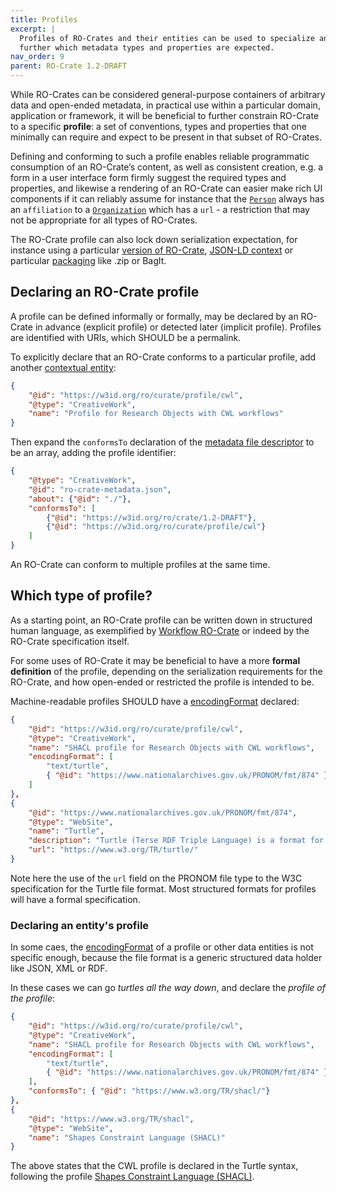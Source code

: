 ```yaml
---
title: Profiles
excerpt: |
  Profiles of RO-Crates and their entities can be used to specialize and recommend
  further which metadata types and properties are expected.
nav_order: 9
parent: RO-Crate 1.2-DRAFT 
---
```

    
While RO-Crates can be considered general-purpose containers of arbitrary data and open-ended metadata, in practical use within a particular domain, application or framework, it will be beneficial to further constrain RO-Crate to a specific **profile**: a set of conventions, types and properties that one minimally can require and expect to be present in that subset of RO-Crates.

Defining and conforming to such a profile enables reliable programmatic consumption of an RO-Crate’s content, as well as consistent creation, e.g. a form in a user interface form firmly suggest the required types and properties, and likewise a rendering of an RO-Crate can easier make rich UI components if it can reliably assume for instance that the [`Person`](contextual-entities.md#people) always has an `affiliation` to a [`Organization`](contextual-entities.md#organizations-as-values) which has a `url` - a restriction that may not be appropriate for all types of RO-Crates.

The RO-Crate profile can also lock down serialization expectation, for instance using a particular [version of RO-Crate](https://www.researchobject.org/ro-crate/specification.html), [JSON-LD context](appendix/jsonld.md?highlight=@context#ro-crate-json-ld-context) or particular [packaging](appendix/implementation-notes.md#combining-with-other-packaging-schemes) like .zip or BagIt.

## Declaring an RO-Crate profile

A profile can be defined informally or formally, may be declared by an RO-Crate 
in advance (explicit profile) or detected later (implicit profile). Profiles are identified 
with URIs, which SHOULD be a permalink.

<!--TODO: Could https://github.com/ResearchObject/ro-terms be used also for ad-hoc profiles? -->

To explicitly declare that an RO-Crate conforms to a particular profile, add another [contextual entity](contextual-entities.md):

```json
{
    "@id": "https://w3id.org/ro/curate/profile/cwl",
    "@type": "CreativeWork",
    "name": "Profile for Research Objects with CWL workflows"
}
```
<!-- FIXME: Above permalink is to a SHACL of Wf4Ever RO Bundle, not RO-Crate.
Make permalink for https://about.workflowhub.eu/Workflow-RO-Crate/ ? 
-->

Then expand the `conformsTo` declaration of the [metadata file descriptor](root-data-entity.md#ro-crate-metadata-file-descriptor) to be an array, adding the profile identifier:

```json
{
    "@type": "CreativeWork",
    "@id": "ro-crate-metadata.json",
    "about": {"@id": "./"},
    "conformsTo": [
        {"@id": "https://w3id.org/ro/crate/1.2-DRAFT"},
        {"@id": "https://w3id.org/ro/curate/profile/cwl"}
    ]
}
```

An RO-Crate can conform to multiple profiles at the same time.   

## Which type of profile?

As a starting point, an RO-Crate profile can be written down in structured human language, as exemplified by [Workflow RO-Crate](https://about.workflowhub.eu/Workflow-RO-Crate/) or indeed by the RO-Crate specification itself.

For some uses of RO-Crate it may be beneficial to have a more **formal definition** of the profile, depending on the serialization requirements for the RO-Crate, and how open-ended or restricted the profile is intended to be.

Machine-readable profiles SHOULD have a [encodingFormat](data-entities.md#adding-detailed-descriptions-of-encodings) declared:

```json
{
    "@id": "https://w3id.org/ro/curate/profile/cwl",
    "@type": "CreativeWork",
    "name": "SHACL profile for Research Objects with CWL workflows",
    "encodingFormat": [
        "text/turtle",
        { "@id": "https://www.nationalarchives.gov.uk/PRONOM/fmt/874" }
    ]
},
{
    "@id": "https://www.nationalarchives.gov.uk/PRONOM/fmt/874",
    "@type": "WebSite",
    "name": "Turtle",
    "description": "Turtle (Terse RDF Triple Language) is a format for expressing data in the Resource Description Framework (RDF) data model.",
    "url": "https://www.w3.org/TR/turtle/"
}
```

Note here the use of the `url` field on the PRONOM file type to the W3C specification for the Turtle file format. Most structured formats for profiles will have a formal specification.

### Declaring an entity's profile

In some caes, the [encodingFormat](data-entities.md#adding-detailed-descriptions-of-encodings) of a profile or other data entities is not specific enough, because the file format is a generic structured data holder like JSON, XML or RDF. 

In these cases we can go _turtles all the way down_, and declare the _profile of the profile_:

```json
{
    "@id": "https://w3id.org/ro/curate/profile/cwl",
    "@type": "CreativeWork",
    "name": "SHACL profile for Research Objects with CWL workflows",
    "encodingFormat": [
        "text/turtle",
        { "@id": "https://www.nationalarchives.gov.uk/PRONOM/fmt/874" }
    ],
    "conformsTo": { "@id": "https://www.w3.org/TR/shacl/"}
},
{
    "@id": "https://www.w3.org/TR/shacl",
    "@type": "WebSite",
    "name": "Shapes Constraint Language (SHACL)"
}
```


The above states that the CWL profile is declared in the Turtle syntax, following the profile [Shapes Constraint Language (SHACL)](https://www.w3.org/TR/shacl/).